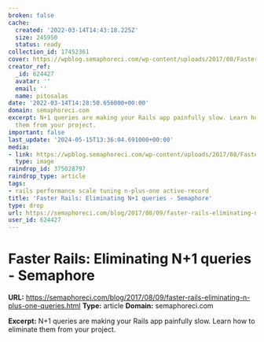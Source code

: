 ```yaml
---
broken: false
cache:
  created: '2022-03-14T14:43:18.225Z'
  size: 245950
  status: ready
collection_id: 17452361
cover: https://wpblog.semaphoreci.com/wp-content/uploads/2017/08/Faster-Rails-Eliminating-N1-queries.jpg
creator_ref:
  _id: 624427
  avatar: ''
  email: ''
  name: pitosalas
date: '2022-03-14T14:28:50.656000+00:00'
domain: semaphoreci.com
excerpt: N+1 queries are making your Rails app painfully slow. Learn how to eliminate
  them from your project.
important: false
last_update: '2024-05-15T13:36:04.691000+00:00'
media:
- link: https://wpblog.semaphoreci.com/wp-content/uploads/2017/08/Faster-Rails-Eliminating-N1-queries.jpg
  type: image
raindrop_id: 375028797
raindrop_type: article
tags:
- rails performance scale tuning n-plus-one active-record
title: 'Faster Rails: Eliminating N+1 queries - Semaphore'
type: drop
url: https://semaphoreci.com/blog/2017/08/09/faster-rails-eliminating-n-plus-one-queries.html
user_id: 624427
---
```


# Faster Rails: Eliminating N+1 queries - Semaphore

**URL:** https://semaphoreci.com/blog/2017/08/09/faster-rails-eliminating-n-plus-one-queries.html
**Type:** article
**Domain:** semaphoreci.com

**Excerpt:** N+1 queries are making your Rails app painfully slow. Learn how to eliminate them from your project.

